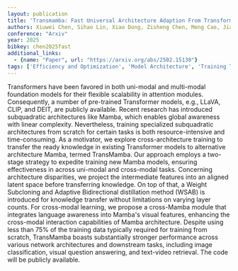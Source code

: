 ```yaml
---
layout: publication
title: 'Transmamba: Fast Universal Architecture Adaption From Transformers To Mamba'
authors: Xiuwei Chen, Sihao Lin, Xiao Dong, Zisheng Chen, Meng Cao, Jianhua Han, Hang Xu, Xiaodan Liang
conference: "Arxiv"
year: 2025
bibkey: chen2025fast
additional_links:
  - {name: "Paper", url: "https://arxiv.org/abs/2502.15130"}
tags: ['Efficiency and Optimization', 'Model Architecture', 'Training Techniques', 'Multimodal Models', 'Distillation', 'Pretraining Methods', 'Transformer', 'Applications', 'Attention Mechanism']
---
```

Transformers have been favored in both uni-modal and multi-modal foundation
models for their flexible scalability in attention modules. Consequently, a
number of pre-trained Transformer models, e.g., LLaVA, CLIP, and DEIT, are
publicly available. Recent research has introduced subquadratic architectures
like Mamba, which enables global awareness with linear complexity.
Nevertheless, training specialized subquadratic architectures from scratch for
certain tasks is both resource-intensive and time-consuming. As a motivator, we
explore cross-architecture training to transfer the ready knowledge in existing
Transformer models to alternative architecture Mamba, termed TransMamba. Our
approach employs a two-stage strategy to expedite training new Mamba models,
ensuring effectiveness in across uni-modal and cross-modal tasks. Concerning
architecture disparities, we project the intermediate features into an aligned
latent space before transferring knowledge. On top of that, a Weight Subcloning
and Adaptive Bidirectional distillation method (WSAB) is introduced for
knowledge transfer without limitations on varying layer counts. For cross-modal
learning, we propose a cross-Mamba module that integrates language awareness
into Mamba's visual features, enhancing the cross-modal interaction
capabilities of Mamba architecture. Despite using less than 75% of the training
data typically required for training from scratch, TransMamba boasts
substantially stronger performance across various network architectures and
downstream tasks, including image classification, visual question answering,
and text-video retrieval. The code will be publicly available.
